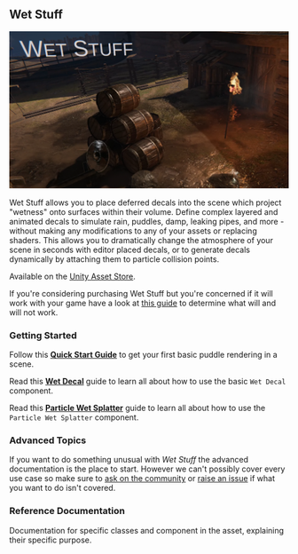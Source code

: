 ## Wet Stuff

![Wet Surfaces](./images/DemoReelThumbnail.png)

Wet Stuff allows you to place deferred decals into the scene which project "wetness" onto surfaces within their volume. Define complex layered and animated decals to simulate rain, puddles, damp, leaking pipes, and more - without making any modifications to any of your assets or replacing shaders. This allows you to dramatically change the atmosphere of your scene in seconds with editor placed decals, or to generate decals dynamically by attaching them to particle collision points.

Available on the [Unity Asset Store](https://assetstore.unity.com/packages/tools/particles-effects/wet-stuff-118969?aid=1100lJDF).

If you're considering purchasing Wet Stuff but you're concerned if it will work with your game have a look at [this guide](/GettingStarted/Compatibility) to determine what will and will not work.


### Getting Started

Follow this [**Quick Start Guide**](/GettingStarted/QuickStart) to get your first basic puddle rendering in a scene.

Read this [**Wet Decal**](/GettingStarted/WetDecal) guide to learn all about how to use the basic `Wet Decal` component.

Read this [**Particle Wet Splatter**](/GettingStarted/WetParticleSplatter) guide to learn all about how to use the `Particle Wet Splatter` component.

### Advanced Topics

If you want to do something unusual with _Wet Stuff_ the advanced documentation is the place to start. However we can't possibly cover every use case so make sure to [ask on the community](https://www.reddit.com/r/WetStuff/) or [raise an issue](https://github.com/Placeholder-Software/WetSurfaceDecals) if what you want to do isn't covered.

### Reference Documentation

Documentation for specific classes and component in the asset, explaining their specific purpose.